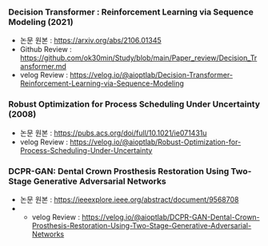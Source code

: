 ### Decision Transformer : Reinforcement Learning via Sequence Modeling (2021)
* 논문 원본 : https://arxiv.org/abs/2106.01345
* Github Review : https://github.com/ok30min/Study/blob/main/Paper_review/Decision_Transformer.md
* velog Review : https://velog.io/@aioptlab/Decision-Transformer-Reinforcement-Learning-via-Sequence-Modeling

### Robust Optimization for Process Scheduling Under Uncertainty (2008)
* 논문 원본 : https://pubs.acs.org/doi/full/10.1021/ie071431u
* velog Review : https://velog.io/@aioptlab/Robust-Optimization-for-Process-Scheduling-Under-Uncertainty

### DCPR-GAN: Dental Crown Prosthesis Restoration Using Two-Stage Generative Adversarial Networks
* 논문 원본 : https://ieeexplore.ieee.org/abstract/document/9568708
* * velog Review : https://velog.io/@aioptlab/DCPR-GAN-Dental-Crown-Prosthesis-Restoration-Using-Two-Stage-Generative-Adversarial-Networks
